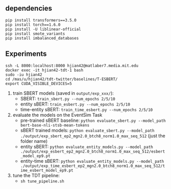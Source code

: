 ## dependencies

```
pip install transformers==3.5.0
pip install torch==1.6.0
pip install -U liblinear-official
pip install smote_variants
pip install imbalanced_databases
```

## Experiments

```set up environment
ssh -L 8000:localhost:8000 hjian42@matlaber7.media.mit.edu
docker exec -it hjian42-tdt-1 bash
sudo -iu hjian42
cd /mas/u/hjian42/tdt-twitter/baselines/T-ESBERT/
export CUDA_VISIBLE_DEVICES=5
```

1. train SBERT models (saved in `output/exp_xxx/`):
    - SBERT: `train_sbert.py --num_epochs 2/5/10`
    - entity sBERT: `train_esbert.py --num_epochs 2/5/10`
    - time-entity sBERT: `train_time_esbert.py --num_epochs 2/5/10`
2. evaluate the models on the EventSim Task
    - pre-trained sBERT baseline: `python evaluate_sbert.py --model_path bert-base-nli-stsb-mean-tokens`
    - sBERT trained models: `python evaluate_sbert.py --model_path ./output/exp_sbert_ep2_mgn2.0_btch8_norm1.0_max_seq_512` (just the folder name)
    - entity sBERT: `python evaluate_entity_models.py --model_path ./output/exp_esbert_ep2_mgn2.0_btch8_norm1.0_max_seq_512/esbert_model_ep9.pt`
    - entity-time sBERT: `python evaluate_entity_models.py --model_path ./output/exp_time_esbert_ep2_mgn2.0_btch8_norm1.0_max_seq_512/time_esbert_model_ep9.pt`
3. tune the TDT pipeline:
    - `sh tune_pipeline.sh`
